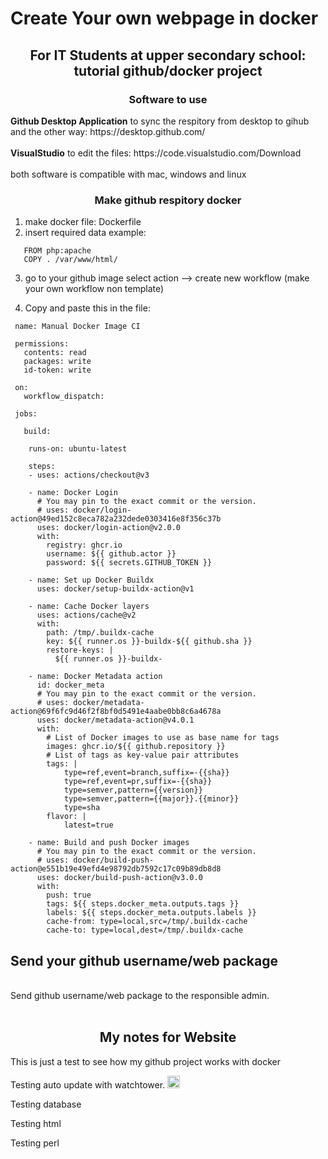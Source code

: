 <h1> Create Your own webpage in docker </h1>
<center><h2>For IT Students at upper secondary school: tutorial github/docker project</h2></center>


<center><h3>Software to use</h3></center>
<b>Github Desktop Application</b> to sync the respitory from desktop to gihub and the other way: https://desktop.github.com/
<br><br>
<b>VisualStudio</b> to edit the files: https://code.visualstudio.com/Download
<br><br>
both software is compatible with mac, windows and linux



<center><h3>Make github respitory docker</h3></center>

1. make docker file: Dockerfile
2. insert required data example:
```
   FROM php:apache 
   COPY . /var/www/html/
```

3. go to your github image select action --> create new workflow
(make your own workflow non template)

4. Copy and paste this in the file:
```
 name: Manual Docker Image CI

 permissions:
   contents: read
   packages: write
   id-token: write

 on:
   workflow_dispatch:

 jobs:

   build:

    runs-on: ubuntu-latest

    steps:
    - uses: actions/checkout@v3
    
    - name: Docker Login
      # You may pin to the exact commit or the version.
      # uses: docker/login-action@49ed152c8eca782a232dede0303416e8f356c37b
      uses: docker/login-action@v2.0.0
      with:
        registry: ghcr.io
        username: ${{ github.actor }}
        password: ${{ secrets.GITHUB_TOKEN }}       

    - name: Set up Docker Buildx
      uses: docker/setup-buildx-action@v1

    - name: Cache Docker layers
      uses: actions/cache@v2
      with:
        path: /tmp/.buildx-cache
        key: ${{ runner.os }}-buildx-${{ github.sha }}
        restore-keys: |
          ${{ runner.os }}-buildx-

    - name: Docker Metadata action
      id: docker_meta
      # You may pin to the exact commit or the version.
      # uses: docker/metadata-action@69f6fc9d46f2f8bf0d5491e4aabe0bb8c6a4678a
      uses: docker/metadata-action@v4.0.1
      with:
        # List of Docker images to use as base name for tags
        images: ghcr.io/${{ github.repository }}
        # List of tags as key-value pair attributes
        tags: |
            type=ref,event=branch,suffix=-{{sha}}
            type=ref,event=pr,suffix=-{{sha}}
            type=semver,pattern={{version}}
            type=semver,pattern={{major}}.{{minor}}
            type=sha
        flavor: |
            latest=true

    - name: Build and push Docker images
      # You may pin to the exact commit or the version.
      # uses: docker/build-push-action@e551b19e49efd4e98792db7592c17c09b89db8d8
      uses: docker/build-push-action@v3.0.0
      with:
        push: true
        tags: ${{ steps.docker_meta.outputs.tags }}
        labels: ${{ steps.docker_meta.outputs.labels }}
        cache-from: type=local,src=/tmp/.buildx-cache
        cache-to: type=local,dest=/tmp/.buildx-cache

```


<h2>Send your github username/web package</h2>
<br>
Send github username/web package to the responsible admin. 
<br><br>
<h2><center>My notes for Website</center></h2>

This is just a test to see how my github project works with docker

Testing auto update with watchtower. 
<img src="https://static.vecteezy.com/system/resources/previews/009/362/738/non_2x/tick-icon-accept-approve-sign-design-free-png.png" alt="done" width="20" height="20">


Testing database

Testing html

Testing perl
